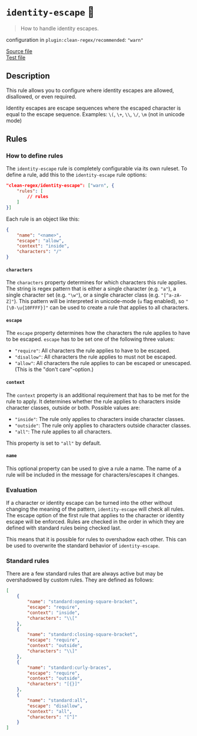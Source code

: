 # `identity-escape` :wrench:

> How to handle identity escapes.

configuration in `plugin:clean-regex/recommended`: `"warn"`

<!-- prettier-ignore -->
[Source file](https://github.com/RunDevelopment/eslint-plugin-clean-regex/blob/master/lib/rules/identity-escape.ts) <br> [Test file](https://github.com/RunDevelopment/eslint-plugin-clean-regex/blob/master/tests/lib/rules/identity-escape.ts)

## Description

This rule allows you to configure where identity escapes are allowed,
disallowed, or even required.

Identity escapes are escape sequences where the escaped character is equal to
the escape sequence. Examples: `\(`, `\+`, `\\`, `\/`, `\m` (not in unicode
mode)

## Rules

### How to define rules

The `identity-escape` rule is completely configurable via its own ruleset. To
define a rule, add this to the `identity-escape` rule options:

<!-- prettier-ignore -->
```json
"clean-regex/identity-escape": ["warn", {
    "rules": [
        // rules
    ]
}]
```

Each rule is an object like this:

<!-- prettier-ignore -->
```json
{
    "name": "<name>",
    "escape": "allow",
    "context": "inside",
    "characters": "/"
}
```

#### `characters`

The `characters` property determines for which characters this rule applies. The
string is regex pattern that is either a single character (e.g. `"a"`), a single
character set (e.g. `"\w"`), or a single character class (e.g. `"[^a-zA-Z]"`).
This pattern will be interpreted in unicode-mode (`u` flag enabled), so
`"[\0-\u{10FFFF}]"` can be used to create a rule that applies to all characters.

#### `escape`

The `escape` property determines how the characters the rule applies to have to
be escaped. `escape` has to be set one of the following three values:

-   `"require"`: All characters the rule applies to have to be escaped.
-   `"disallow"`: All characters the rule applies to must not be escaped.
-   `"allow"`: All characters the rule applies to can be escaped or unescaped.
    (This is the "don't care"-option.)

#### `context`

The `context` property is an additional requirement that has to be met for the
rule to apply. It determines whether the rule applies to characters inside
character classes, outside or both. Possible values are:

-   `"inside"`: The rule only applies to characters inside character classes.
-   `"outside"`: The rule only applies to characters outside character classes.
-   `"all"`: The rule applies to all characters.

This property is set to `"all"` by default.

#### `name`

This optional property can be used to give a rule a name. The name of a rule
will be included in the message for characters/escapes it changes.

### Evaluation

If a character or identity escape can be turned into the other without changing
the meaning of the pattern, `identity-escape` will check all rules. The escape
option of the first rule that applies to the character or identity escape will
be enforced. Rules are checked in the order in which they are defined with
standard rules being checked last.

This means that it is possible for rules to overshadow each other. This can be
used to overwrite the standard behavior of `identity-escape`.

### Standard rules

There are a few standard rules that are always active but may be overshadowed by
custom rules. They are defined as follows:

<!-- prettier-ignore -->
```json
[
    {
        "name": "standard:opening-square-bracket",
        "escape": "require",
        "context": "inside",
        "characters": "\\["
    },
    {
        "name": "standard:closing-square-bracket",
        "escape": "require",
        "context": "outside",
        "characters": "\\]"
    },
    {
        "name": "standard:curly-braces",
        "escape": "require",
        "context": "outside",
        "characters": "[{}]"
    },
    {
        "name": "standard:all",
        "escape": "disallow",
        "context": "all",
        "characters": "[^]"
    }
]
```
